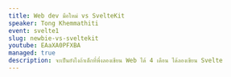 ```yaml
---
title: Web dev มือใหม่ vs SvelteKit
speaker: Tong Khemmathiti
event: svelte1
slug: newbie-vs-sveltekit
youtube: EAaXA0PFXBA
managed: true
description: จะเป็นยังไงถ้าเด็กที่พึ่งลองเขียน Web ได้ 4 เดือน ได้ลองเขียน Svelte
---
```

